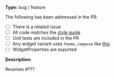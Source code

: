 **Type:** bug / feature

The following has been addressed in the PR:

* [ ] There is a related issue
* [ ] All code matches the [style guide](https://github.com/dojo/framework/blob/master/STYLE.md)
* [ ] Unit tests are included in the PR
* [ ] Any widget variant uses `theme.compose` like [this](https://github.com/dojo/widgets/pull/855/files#diff-a0dca9255cbe0cff30565808d27fe93fR23)
* [ ] WidgetProperties are exported

<!--
Our bots should ensure:

* [ ] All contributors have signed a CLA
* [ ] The PR passes CI testing
* [ ] Code coverage is maintained
* [ ] The PR has been reviewed and approved
-->

**Description:**

Resolves #???
